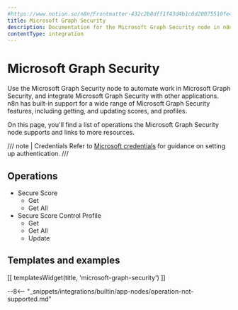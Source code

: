```yaml
---
#https://www.notion.so/n8n/Frontmatter-432c2b8dff1f43d4b1c8d20075510fe4
title: Microsoft Graph Security
description: Documentation for the Microsoft Graph Security node in n8n, a workflow automation platform. Includes details of operations and configuration, and links to examples and credentials information.
contentType: integration
---
```


# Microsoft Graph Security

Use the Microsoft Graph Security node to automate work in Microsoft Graph Security, and integrate Microsoft Graph Security with other applications. n8n has built-in support for a wide range of Microsoft Graph Security features, including getting, and updating scores, and profiles. 

On this page, you'll find a list of operations the Microsoft Graph Security node supports and links to more resources.

/// note | Credentials
Refer to [Microsoft credentials](/integrations/builtin/credentials/microsoft/) for guidance on setting up authentication. 
///

## Operations

* Secure Score
    * Get
    * Get All
* Secure Score Control Profile
    * Get
    * Get All
    * Update

## Templates and examples

<!-- see https://www.notion.so/n8n/Pull-in-templates-for-the-integrations-pages-37c716837b804d30a33b47475f6e3780 -->
[[ templatesWidget(title, 'microsoft-graph-security') ]]

--8<-- "_snippets/integrations/builtin/app-nodes/operation-not-supported.md"
